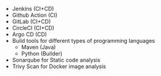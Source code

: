 - Jenkins (CI+CD)
- Github Action (CI)
- GitLab (CI+CD)
- CircleCI (CI+CD)
- Argo CD (CD)
- Build tools for different types of programming languages
  - Maven (Java)
  - Python (Builder)
- Sonarqube for Static code analysis
- Trivy Scan for Docker image analysis